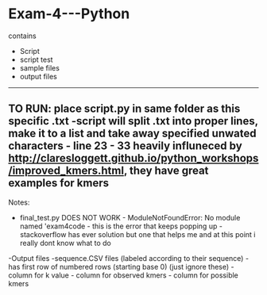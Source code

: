 # Exam-4---Python
contains 
  - Script
  - script test
  - sample files
  - output files
---------------------------------
TO RUN:
place script.py in same folder as this specific .txt
    -script will split .txt into proper lines, make it to a list and take away specified unwated characters 
    - line 23 - 33 heavily influneced by http://claresloggett.github.io/python_workshops/improved_kmers.html, they have great examples for kmers
----------------------------------
Notes:
- final_test.py DOES NOT WORK
      - ModuleNotFoundError: No module named 'exam4code
      - this is the error that keeps popping up
      - stackoverflow has ever solution but one that helps me and at this point i really dont know what to do

-Output files
   -sequence.CSV files (labeled according to their sequence)
      - has first row of numbered rows (starting base 0) (just ignore these)
      - column for k value
      - column for observed kmers
      - column for possible kmers
  
